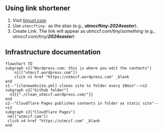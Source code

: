 
## Using link shortener

1. Visit [tinyurl.com](https://tinyurl.com)
2. Use `utmccftiny-` as the alias (e.g., <b>utmccftiny-<em>2024easter</em></b>).
3. Create Link. The link will appear as utmccf.com/tiny/*something* (e.g., utmccf.com/tiny/***2024easter***)

## Infrastructure documentation

```mermaid
flowchart TD
subgraph s1["Wordpress.com: this is where you edit the contents"]
    n1(["utmccf.wordpress.com"]) 
    click n1 href "https://utmccf.wordpress.com" _blank
end
s1--"[clonewebsite.yml] clones site to folder every 20min"-->s2
subgraph s2["Github folder"]
  n3{{"./clean_utmccf.wordpress.com/"}}
end
s2--"Cloudflare Pages publishes contents in folder as static site"-->s3
subgraph s3["Cloudflare Pages"]
 n4(["utmccf.com"])
 click n4 href "https://utmccf.com" _blank
end
```

